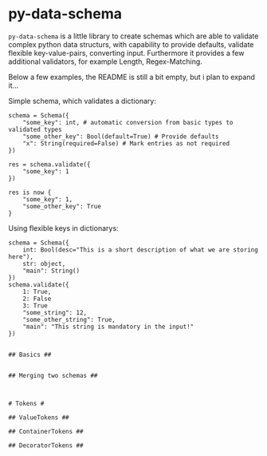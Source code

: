 # py-data-schema #

`py-data-schema` is a little library to create schemas which are able to validate complex python data structurs, with capability to provide defaults, validate flexible key-value-pairs, converting input. Furthermore it
provides a few additional validators, for example Length, Regex-Matching.


Below a few examples, the README is still a bit empty, but i plan to expand it...



Simple schema, which validates a dictionary:
```
schema = Schema({
	"some_key": int, # automatic conversion from basic types to validated types
	"some_other_key": Bool(default=True) # Provide defaults
	"x": String(required=False) # Mark entries as not required
})

res = schema.validate({
	"some_key": 1
})

res is now {
	"some_key": 1,
	"some_other_key": True
}
```

Using flexible keys in dictionarys:
```
schema = Schema({
	int: Bool(desc="This is a short description of what we are storing here"),
	str: object,
	"main": String()
})
schema.validate({
	1: True,
	2: False
	3: True
	"some_string": 12,
	"some_other_string": True,
	"main": "This string is mandatory in the input!"
})


## Basics ##


## Merging two schemas ##



# Tokens #

## ValueTokens ##

## ContainerTokens ##

## DecoratorTokens ##



